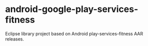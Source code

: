 # android-google-play-services-fitness
Eclipse library project based on Android play-services-fitness AAR releases. 
